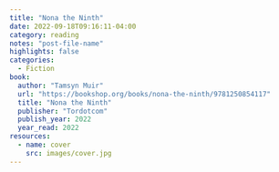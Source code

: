 ```yaml
---
title: "Nona the Ninth"
date: 2022-09-18T09:16:11-04:00
category: reading
notes: "post-file-name"
highlights: false
categories:
  - Fiction
book:
  author: "Tamsyn Muir"
  url: "https://bookshop.org/books/nona-the-ninth/9781250854117"
  title: "Nona the Ninth"
  publisher: "Tordotcom"
  publish_year: 2022
  year_read: 2022
resources:
  - name: cover
    src: images/cover.jpg
---
```


